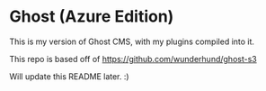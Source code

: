 # Ghost (Azure Edition)

This is my version of Ghost CMS, with my plugins compiled into it.

This repo is based off of https://github.com/wunderhund/ghost-s3

Will update this README later. :)
